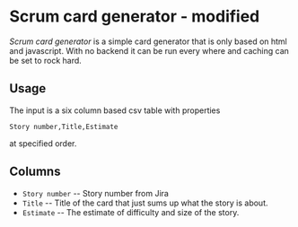 # Scrum card generator - modified

*Scrum card generator* is a simple card generator that is only based
on html and javascript. With no backend it can be run every where and
caching can be set to rock hard.

## Usage

The input is a six column based csv table with properties

    Story number,Title,Estimate

at specified order.

## Columns

* `Story number` -- Story number from Jira
* `Title` -- Title of the card that just sums up what the story is about.
* `Estimate` -- The estimate of difficulty and size of the story.
